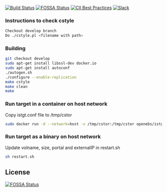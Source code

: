 [![Build Status](https://github.com/openebs/istgt/actions/workflows/build.yml/badge.svg)](https://github.com/openebs/istgt/actions/workflows/build.yml)
[![FOSSA Status](https://app.fossa.io/api/projects/git%2Bgithub.com%2Fopenebs%2Fistgt.svg?type=shield)](https://app.fossa.io/projects/git%2Bgithub.com%2Fopenebs%2Fistgt?ref=badge_shield)
[![CII Best Practices](https://bestpractices.coreinfrastructure.org/projects/2738/badge)](https://bestpractices.coreinfrastructure.org/projects/2738)
[![Slack](https://img.shields.io/badge/chat!!!-slack-ff1493.svg?style=flat-square)](https://kubernetes.slack.com/messages/openebs)

### Instructions to check cstyle
```sh
Checkout develop branch
Do ./cstyle.pl <filename with path>
```
### Building
```bash
git checkout develop
sudo apt-get install libssl-dev docker.io
sudo apt-get install autoconf
./autogen.sh
./configure --enable-replication
make cstyle
make clean
make
```
### Run target in a container on host network
Copy istgt.conf file to /tmp/cstor
```bash
sudo docker run -d --network=host -v /tmp/cstor:/tmp/cstor openebs/istgt:test /bin/bash ./init.sh volname=vol1 portal=10.128.0.2 path=/tmp/cstor size=10g externalIP=10.128.0.2
```
### Run target as a binary on host network
Update volname, size, portal and externalIP in restart.sh
```bash
sh restart.sh
```


## License
[![FOSSA Status](https://app.fossa.io/api/projects/git%2Bgithub.com%2Fopenebs%2Fistgt.svg?type=large)](https://app.fossa.io/projects/git%2Bgithub.com%2Fopenebs%2Fistgt?ref=badge_large)
